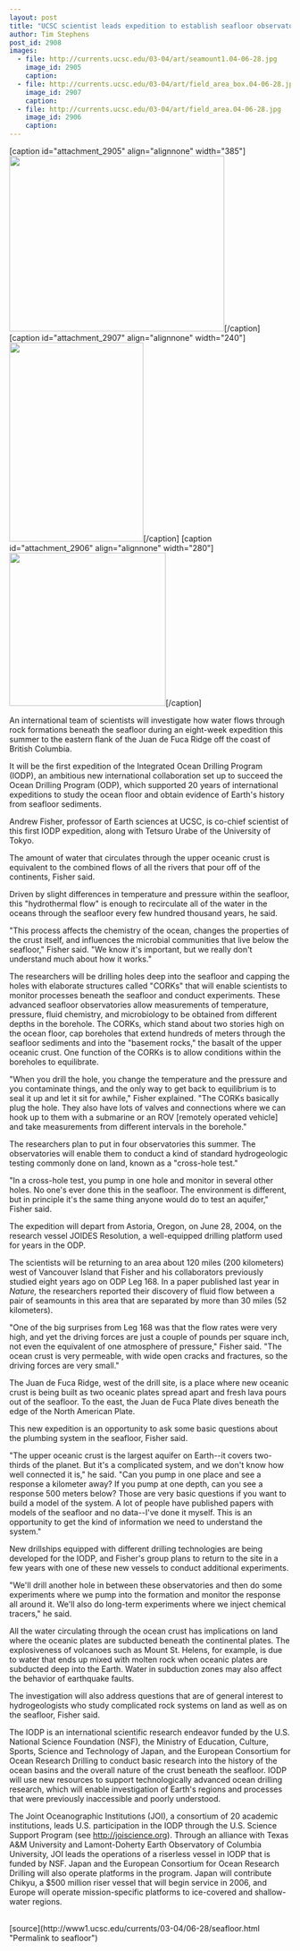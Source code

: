 ```yaml
---
layout: post
title: "UCSC scientist leads expedition to establish seafloor observatories for studying water flow in the upper oceanic crust"
author: Tim Stephens
post_id: 2908
images:
  - file: http://currents.ucsc.edu/03-04/art/seamount1.04-06-28.jpg
    image_id: 2905
    caption: 
  - file: http://currents.ucsc.edu/03-04/art/field_area_box.04-06-28.jpg
    image_id: 2907
    caption: 
  - file: http://currents.ucsc.edu/03-04/art/field_area.04-06-28.jpg
    image_id: 2906
    caption: 
---
```


[caption id="attachment_2905" align="alignnone" width="385"]<a href="http://localhost/mysite/wp-content/uploads/2004/06/seamount1.04-06-28.jpg"><img class="size-full wp-image-2905" src="http://localhost/mysite/wp-content/uploads/2004/06/seamount1.04-06-28.jpg" alt="" width="385" height="314" /></a>[/caption]
[caption id="attachment_2907" align="alignnone" width="240"]<a href="http://localhost/mysite/wp-content/uploads/2004/06/field_area_box.04-06-28.jpg"><img class="size-full wp-image-2907" src="http://localhost/mysite/wp-content/uploads/2004/06/field_area_box.04-06-28.jpg" alt="" width="240" height="356" /></a>[/caption]
[caption id="attachment_2906" align="alignnone" width="280"]<a href="http://localhost/mysite/wp-content/uploads/2004/06/field_area.04-06-28.jpg"><img class="size-full wp-image-2906" src="http://localhost/mysite/wp-content/uploads/2004/06/field_area.04-06-28.jpg" alt="" width="280" height="274" /></a>[/caption]
<p>
  An international team of scientists will investigate how water flows through rock formations beneath the seafloor during an eight-week expedition this summer to the eastern flank of the Juan de Fuca Ridge off the coast of British Columbia.<br>
</p>
<p>
  It will be the first expedition of the Integrated Ocean Drilling Program (IODP), an ambitious new international collaboration set up to succeed the Ocean Drilling Program (ODP), which supported 20 years of international expeditions to study the ocean floor and obtain evidence of Earth's history from seafloor sediments.<br>
</p>
<p>
  Andrew Fisher, professor of Earth sciences at UCSC, is co-chief scientist of this first IODP expedition, along with Tetsuro Urabe of the University of Tokyo.<br>
</p>
<p>
  The amount of water that circulates through the upper oceanic crust is equivalent to the combined flows of all the rivers that pour off of the continents, Fisher said.
</p>
<p>
  Driven by slight differences in temperature and pressure within the seafloor, this "hydrothermal flow" is enough to recirculate all of the water in the oceans through the seafloor every few hundred thousand years, he said.<br>
</p>
<p>
  "This process affects the chemistry of the ocean, changes the properties of the crust itself, and influences the microbial communities that live below the seafloor," Fisher said. "We know it's important, but we really don't understand much about how it works."<br>
</p>
<p>
  The researchers will be drilling holes deep into the seafloor and capping the holes with elaborate structures called "CORKs" that will enable scientists to monitor processes beneath the seafloor and conduct experiments. These advanced seafloor observatories allow measurements of temperature, pressure, fluid chemistry, and microbiology to be obtained from different depths in the borehole. The CORKs, which stand about two stories high on the ocean floor, cap boreholes that extend hundreds of meters through the seafloor sediments and into the "basement rocks," the basalt of the upper oceanic crust. One function of the CORKs is to allow conditions within the boreholes to equilibrate.<br>
</p>
<p>
  "When you drill the hole, you change the temperature and the pressure and you contaminate things, and the only way to get back to equilibrium is to seal it up and let it sit for awhile," Fisher explained. "The CORKs basically plug the hole. They also have lots of valves and connections where we can hook up to them with a submarine or an ROV [remotely operated vehicle] and take measurements from different intervals in the borehole."<br>
</p>
<p>
  The researchers plan to put in four observatories this summer. The observatories will enable them to conduct a kind of standard hydrogeologic testing commonly done on land, known as a "cross-hole test."<br>
</p>
<p>
  "In a cross-hole test, you pump in one hole and monitor in several other holes. No one's ever done this in the seafloor. The environment is different, but in principle it's the same thing anyone would do to test an aquifer," Fisher said.<br>
</p>
<p>
  The expedition will depart from Astoria, Oregon, on June 28, 2004, on the research vessel JOIDES Resolution, a well-equipped drilling platform used for years in the ODP.
</p>
<p>
  The scientists will be returning to an area about 120 miles (200 kilometers) west of Vancouver Island that Fisher and his collaborators previously studied eight years ago on ODP Leg 168. In a paper published last year in <i>Nature,</i> the researchers reported their discovery of fluid flow between a pair of seamounts in this area that are separated by more than 30 miles (52 kilometers).<br>
</p>
<p>
  "One of the big surprises from Leg 168 was that the flow rates were very high, and yet the driving forces are just a couple of pounds per square inch, not even the equivalent of one atmosphere of pressure," Fisher said. "The ocean crust is very permeable, with wide open cracks and fractures, so the driving forces are very small."<br>
</p>
<p>
  The Juan de Fuca Ridge, west of the drill site, is a place where new oceanic crust is being built as two oceanic plates spread apart and fresh lava pours out of the seafloor. To the east, the Juan de Fuca Plate dives beneath the edge of the North American Plate.<br>
</p>
<p>
  This new expedition is an opportunity to ask some basic questions about the plumbing system in the seafloor, Fisher said.<br>
</p>
<p>
  "The upper oceanic crust is the largest aquifer on Earth--it covers two-thirds of the planet. But it's a complicated system, and we don't know how well connected it is," he said. "Can you pump in one place and see a response a kilometer away? If you pump at one depth, can you see a response 500 meters below? Those are very basic questions if you want to build a model of the system. A lot of people have published papers with models of the seafloor and no data--I've done it myself. This is an opportunity to get the kind of information we need to understand the system."<br>
</p>
<p>
  New drillships equipped with different drilling technologies are being developed for the IODP, and Fisher's group plans to return to the site in a few years with one of these new vessels to conduct additional experiments.<br>
</p>
<p>
  "We'll drill another hole in between these observatories and then do some experiments where we pump into the formation and monitor the response all around it. We'll also do long-term experiments where we inject chemical tracers," he said.<br>
</p>
<p>
  All the water circulating through the ocean crust has implications on land where the oceanic plates are subducted beneath the continental plates. The explosiveness of volcanoes such as Mount St. Helens, for example, is due to water that ends up mixed with molten rock when oceanic plates are subducted deep into the Earth. Water in subduction zones may also affect the behavior of earthquake faults.<br>
</p>
<p>
  The investigation will also address questions that are of general interest to hydrogeologists who study complicated rock systems on land as well as on the seafloor, Fisher said.<br>
</p>
<p>
  The IODP is an international scientific research endeavor funded by the U.S. National Science Foundation (NSF), the Ministry of Education, Culture, Sports, Science and Technology of Japan, and the European Consortium for Ocean Research Drilling to conduct basic research into the history of the ocean basins and the overall nature of the crust beneath the seafloor. IODP will use new resources to support technologically advanced ocean drilling research, which will enable investigation of Earth's regions and processes that were previously inaccessible and poorly understood.<br>
</p>
<p>
  The Joint Oceanographic Institutions (JOI), a consortium of 20 academic institutions, leads U.S. participation in the IODP through the U.S. Science Support Program (see <a href="http://joiscience.org">http://joiscience.org</a>). Through an alliance with Texas A&amp;M University and Lamont-Doherty Earth Observatory of Columbia University, JOI leads the operations of a riserless vessel in IODP that is funded by NSF. Japan and the European Consortium for Ocean Research Drilling will also operate platforms in the program. Japan will contribute Chikyu, a $500 million riser vessel that will begin service in 2006, and Europe will operate mission-specific platforms to ice-covered and shallow-water regions.<br>
  <br>
</p>
[source](http://www1.ucsc.edu/currents/03-04/06-28/seafloor.html "Permalink to seafloor")
